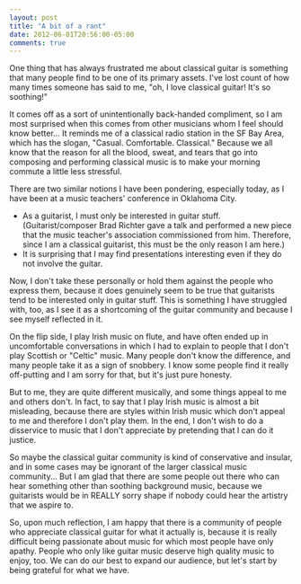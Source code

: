 ```yaml
---
layout: post
title: "A bit of a rant"
date: 2012-06-01T20:56:00-05:00
comments: true
---
```


One thing that has always frustrated me about classical guitar is something that many people find to be one of its primary assets. I've lost count of how many times someone has said to me, "oh, I love classical guitar! It's so soothing!"

It comes off as a sort of unintentionally back-handed compliment, so I am most surprised when this comes from other musicians whom I feel should know better... It reminds me of a classical radio station in the SF Bay Area, which has the slogan, "Casual. Comfortable. Classical." Because we all know that the reason for all the blood, sweat, and tears that go into composing and performing classical music is to make your morning commute a little less stressful.

There are two similar notions I have been pondering, especially today, as I have been at a music teachers' conference in Oklahoma City.

* As a guitarist, I must only be interested in guitar stuff. (Guitarist/composer Brad Richter gave a talk and performed a new piece that the music teacher's association commissioned from him. Therefore, since I am a classical guitarist, this must be the only reason I am here.)
* It is surprising that I may find presentations interesting even if they do not involve the guitar.

Now, I don't take these personally or hold them against the people who express them, because it does genuinely seem to be true that guitarists tend to be interested only in guitar stuff. This is something I have struggled with, too, as I see it as a shortcoming of the guitar community and because I see myself reflected in it.

On the flip side, I play Irish music on flute, and have often ended up in uncomfortable conversations in which I had to explain to people that I don't play Scottish or "Celtic" music. Many people don't know the difference, and many people take it as a sign of snobbery. I know some people find it really off-putting and I am sorry for that, but it's just pure honesty. 

But to me, they are quite different musically, and some things appeal to me and others don't. In fact, to say that I play Irish music is almost a bit misleading, because there are styles within Irish music which don't appeal to me and therefore I don't play them. In the end, I don't wish to do a disservice to music that I don't appreciate by pretending that I can do it justice.

So maybe the classical guitar community is kind of conservative and insular, and in some cases may be ignorant of the larger classical music community... But I am glad that there are some people out there who can hear something other than soothing background music, because we guitarists would be in REALLY sorry shape if nobody could hear the artistry that we aspire to.

So, upon much reflection, I am happy that there is a community of people who appreciate classical guitar for what it actually is, because it is really difficult being passionate about music for which most people have only apathy. People who only like guitar music deserve high quality music to enjoy, too. We can do our best to expand our audience, but let's start by being grateful for what we have.

